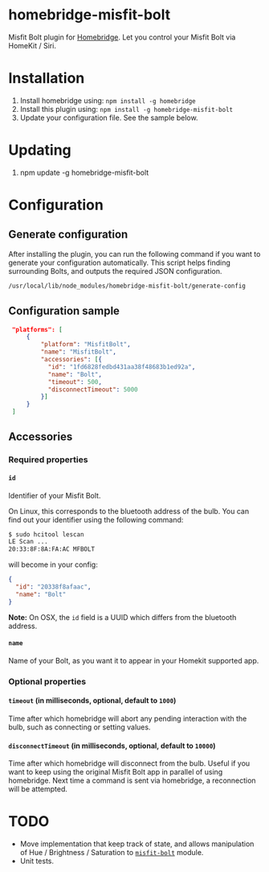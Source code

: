 # homebridge-misfit-bolt

Misfit Bolt plugin for [Homebridge](https://github.com/nfarina/homebridge).
Let you control your Misfit Bolt via HomeKit / Siri.

# Installation

1. Install homebridge using: `npm install -g homebridge`
2. Install this plugin using: `npm install -g homebridge-misfit-bolt`
3. Update your configuration file. See the sample below.

# Updating

1. npm update -g homebridge-misfit-bolt

# Configuration

## Generate configuration

After installing the plugin, you can run the following command if you want to generate your configuration automatically. This script helps finding surrounding Bolts, and outputs the required JSON configuration.
```bash
/usr/local/lib/node_modules/homebridge-misfit-bolt/generate-config
```

## Configuration sample

 ```json
  "platforms": [
      {
          "platform": "MisfitBolt",
          "name": "MisfitBolt",
          "accessories": [{
            "id": "1fd6828fedbd431aa38f48683b1ed92a",
            "name": "Bolt",
            "timeout": 500,
            "disconnectTimeout": 5000
          }]
      }
  ]
```

## Accessories

### Required properties

#### `id`

Identifier of your Misfit Bolt.

On Linux, this corresponds to the bluetooth address of the bulb. You can find out your identifier using the following command:

```bash
$ sudo hcitool lescan
LE Scan ...
20:33:8F:8A:FA:AC MFBOLT
```

will become in your config:

```json
{
  "id": "20338f8afaac",
  "name": "Bolt"
}

```

**Note:**
On OSX, the `id` field is a UUID which differs from the bluetooth address.


#### `name`

Name of your Bolt, as you want it to appear in your Homekit supported app.


### Optional properties

#### `timeout` (in milliseconds, optional, default to `1000`)

Time after which homebridge will abort any pending interaction with the bulb, such as connecting or setting values.


#### `disconnectTimeout` (in milliseconds, optional, default to `10000`)

Time after which homebridge will disconnect from the bulb.
Useful if you want to keep using the original Misfit Bolt app in parallel of using homebridge. Next time a command is sent via homebridge, a reconnection will be attempted.


# TODO

- Move implementation that keep track of state, and allows manipulation of Hue / Brightness / Saturation to [`misfit-bolt`](https://github.com/flochtililoch/misfit-bolt) module.
- Unit tests.

